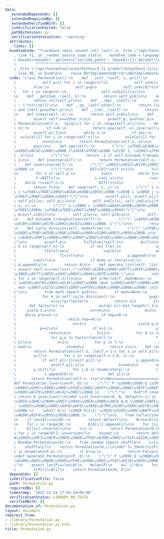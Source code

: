 ```yaml
---
data:
  _extendedDependsOn: []
  _extendedRequiredBy: []
  _extendedVerifiedWith: []
  _isVerificationFailed: false
  _pathExtension: py
  _verificationStatusIcon: ':warning:'
  attributes:
    links: []
  bundledCode: "Traceback (most recent call last):\n  File \"/opt/hostedtoolcache/Python/3.11.2/x64/lib/python3.11/site-packages/onlinejudge_verify/documentation/build.py\"\
    , line 71, in _render_source_code_stat\n    bundled_code = language.bundle(stat.path,\
    \ basedir=basedir, options={'include_paths': [basedir]}).decode()\n          \
    \         ^^^^^^^^^^^^^^^^^^^^^^^^^^^^^^^^^^^^^^^^^^^^^^^^^^^^^^^^^^^^^^^^^^^^^^^^^^^^^^^^^\n\
    \  File \"/opt/hostedtoolcache/Python/3.11.2/x64/lib/python3.11/site-packages/onlinejudge_verify/languages/python.py\"\
    , line 96, in bundle\n    raise NotImplementedError\nNotImplementedError\n"
  code: "class Permutation():\n    def __init__(self, n, p=[]):\n        if p==[]:\n\
    \            self.p=[i for i in range(n)]\n            self.ind=[i for i in range(n)]\n\
    \        else:\n            self.p=p\n            self.ind=[0]*n\n\n         \
    \   for i in range(n):\n                self.ind[p[i]]=i\n\n        self.n=n\n\
    \n    def __getitem__(self, k):\n        return self.p[k]\n\n    def __str__(self):\n\
    \        return str(self.p)\n\n    def __repr__(self):\n        return \"[Permutation]\
    \ : \"+str(self)\n\n    def __eq__(self,other):\n        return (self.n==other.n)\
    \ and (self.p==other.p)\n\n    def __iter__(self):\n        return iter(self.p)\n\
    \n    def index(self, x):\n        return self.ind[x]\n\n    def __mul__(self,other):\n\
    \        assert self.n==other.n\n\n        p=self.p; q=other.p\n        return\
    \ Permutation(self.n,  [p[q[i]] for i in range(self.n)])\n\n    def __pow__(self,\
    \ n):\n        if n<0:\n            return pow(self,-n).inverse()\n\n        a=list(range(self.n))\n\
    \        e=self.p[:]\n\n        while n:\n            if n&1:\n              \
    \  a=[a[e[i]] for i in range(self.n)]\n            e=[e[e[i]] for i in range(self.n)]\n\
    \            n>>=1\n\n        return Permutation(self.n, a)\n\n    def __truediv__(self,other):\n\
    \        pass\n\n    def sgn(self):\n        \"\"\" \u7F6E\u63DB\u306E\u7B26\u53F7\
    \u3092\u6C42\u3081\u308B (\u5076\u7F6E\u63DB \u2192 1, \u5947\u7F6E\u63DB \u2192\
    \ -1)\n\n        \"\"\"\n        return -1 if self.minimum_transposition()%2 else\
    \ 1\n\n    def inverse(self):\n        return Permutation(self.n, self.ind)\n\n\
    \    def inversion(self):\n        \"\"\" \u8EE2\u5012\u6570\u3092\u6C42\u3081\
    \u308B.\n        \"\"\"\n\n        BIT=[0]*(self.n+1)\n        Y=(self.n*(self.n-1))//2\n\
    \n        for a in self.p:\n            s=a\n            while 1<=s:\n       \
    \         Y-=BIT[s]\n                s-=s&(-s)\n\n            r=a+1\n        \
    \    while r<=self.n:\n                BIT[r]+=1\n                r+=r&(-r)\n\
    \        return Y\n\n    def swap(self, i, j):\n        \"\"\" i \u756A\u76EE\u3068\
    \ j \u756A\u76EE\u3092\u4EA4\u63DB\u3059\u308B \u203B i \u3068 j \u3092\u4EA4\u63DB\
    \u3067\u306F\u306A\u3044\"\"\"\n\n        u=self.p[i]; v=self.p[j]\n\n       \
    \ self.p[i]=v; self.p[j]=u\n        self.ind[v]=i; self.ind[u]=j\n\n    def transposition(self,\
    \ u, v):\n        \"\"\" u \u3068 v \u3092\u4EA4\u63DB\u3059\u308B \u203B u \u756A\
    \u76EE\u3068v \u756A\u76EE\u3067\u306F\u306A\u3044\"\"\"\n\n        a=self.ind[u];\
    \ b=self.ind[v]\n\n        self.p[a]=v; self.p[b]=u\n        self.ind[u]=b; self.ind[v]=a\n\
    \n    def minimum_transposition(self):\n        \"\"\" \u4E92\u63DB\u306E\u6700\
    \u5C0F\u56DE\u6570\u3092\u6C42\u3081\u308B. \"\"\"\n\n        return self.n-len(self.cycle_division())\n\
    \n    def cycle_division(self, mode=True):\n        \"\"\" \u7F6E\u63DB\u3092\u5DE1\
    \u56DE\u7F6E\u63DB\u306E\u7A4D\u306B\u5206\u89E3\u3059\u308B.\n\n        mode:\
    \ \u81EA\u5DF1\u30EB\u30FC\u30D7\u3092\u5165\u308C\u308B\u304B\u5426\u304B\"\"\
    \"\n\n        p=self.p\n        T=[False]*self.n\n        A=[]\n\n        for\
    \ k in range(self.n):\n            if not T[k]:\n                a=[k]\n\n   \
    \             T[k]=True\n                v=p[k]\n                while v!=k:\n\
    \                    T[v]=True\n                    a.append(v)\n            \
    \        v=p[v]\n\n                if mode or len(a)>=2:\n                   \
    \ A.append(a)\n        return A\n\n    def operate_list(self, list):\n       \
    \ assert self.n==len(list),\"\u7F6E\u63DB\u306E\u9577\u3055\u3068\u30EA\u30B9\u30C8\
    \u306E\u9577\u3055\u304C\u9055\u3044\u307E\u3059.\"\n\n        return [list[self.ind[i]]\
    \ for i in range(self.n)]\n\n\n    def order(self, mod=None):\n        \"\"\"\
    \ \u4F4D\u6570\u3092\u6C42\u3081\u308B (mod \u3092\u6307\u5B9A\u3059\u308B\u3068\
    , mod \u3067\u5272\u3063\u305F\u4F59\u308A\u306B\u306A\u308B).\n\n        \"\"\
    \"\n\n        from math import gcd\n\n        if mod==None:\n            x=1\n\
    \            for m in self.cycle_division():\n                g=gcd(x,len(m))\n\
    \                x=(x//g)*len(m)\n            return x\n        else:\n      \
    \      def factor(n):\n                e=(n&(-n)).bit_length()-1\n           \
    \     yield 2,e\n\n                n>>=e\n\n                p=3\n            \
    \    while p*p<=n:\n                    if n%p==0:\n                        e=0\n\
    \                        while n%p==0:\n                            n//=p\n  \
    \                          e+=1\n                        yield p,e\n         \
    \           p+=2\n\n                if n>1:\n                    yield n,1\n \
    \               return\n\n            T={}\n            for m in self.cycle_division():\n\
    \                for p,e in factor(len(m)):\n                    T[p]=max(T.get(p,0),\
    \ e)\n\n            x=1\n            for p in T:\n                x*=pow(p, T[p],\
    \ mod)\n                x%=mod\n            return x\n\n    def conjugate(self):\n\
    \        return Permutation(self.n, [self.n-1-x for x in self.p])\n\n    def next(self):\n\
    \        y=[]\n        for i in range(self.n-1,0,-1):\n            y.append(self.p[i])\n\
    \            if self.p[i-1]<self.p[i]:\n                y.append(self.p[i-1])\n\
    \                a=self.p[i-1]\n                break\n\n        x=self.p[:i-1]\n\
    \        y.sort()\n        for j,b in enumerate(y):\n            if a<b:\n   \
    \             x.append(b)\n                del y[j]\n                break\n \
    \       return Permutation(self.n, x+y)\n\n#=================================================\n\
    def Permutation_Inversion(P, Q):\n    \"\"\" P \u304B\u3089 Q \u3078\u96A3\u63A5\
    \u9805\u540C\u58EB\u306E\u5165\u308C\u66FF\u3048\u306E\u307F\u306E\u6700\u5C0F\
    \u56DE\u6570\u3092\u6C42\u3081\u308B.\n    \"\"\"\n    R=Q*(P.inverse())\n   \
    \ return R.inversion()\n\ndef List_Inversion(A, B, default=-1):\n    \"\"\"\u9577\
    \u3055\u304C\u7B49\u3057\u3044\u30EA\u30B9\u30C8 A,B \u306B\u5BFE\u3057\u3066\
    , \u4EE5\u4E0B\u306E\u64CD\u4F5C\u306E\u6700\u5C0F\u56DE\u6570\u3092\u6C42\u3081\
    \u308B.\n    \u5217 A[i] \u3068 A[i+1] \u3092\u5165\u308C\u66FF\u3048, B \u3068\
    \u4E00\u81F4\u3055\u305B\u308B.\n    \"\"\"\n\n    from collections import defaultdict\n\
    \n    if len(A)!=len(B):\n        return default\n\n    N=len(A)\n    D=defaultdict(list)\n\
    \n    for i in range(N):\n        D[A[i]].append(i)\n\n    for lis in D:\n   \
    \     D[lis].reverse()\n\n    try:\n        return Permutation(N,[D[B[i]].pop()\
    \ for i in range(N)]).inversion()\n    except:\n        return default\n\n#=================================================\n\
    #\u30E9\u30F3\u30C0\u30E0\u306B\u7F6E\u63DB\u3092\u751F\u6210\u3059\u308B.\ndef\
    \ Random_Permutation(N):\n    from random import shuffle\n    L=list(range(N))\n\
    \    shuffle(L)\n    return Permutation(N,L)\n\ndef Is_Identity(P):\n    for k,a\
    \ in enumerate(P.p):\n        if k!=a:\n            return False\n    return True\n\
    \ndef Generate_Permutation(P, Q):\n    \"\"\" P \u3092 Q \u306B\u3059\u308B\u5909\
    \u63DB\u3092\u8868\u3059\u7F6E\u63DB\u3092\u751F\u6210\u3059\u308B.\n\n    \"\"\
    \"\n    assert len(P)==len(Q)\n    N=len(P)\n    X=[-1]*N\n    for i in range(N):\n\
    \        X[P[i]]=Q[i]\n    return Permutation(N, X)\n"
  dependsOn: []
  isVerificationFile: false
  path: Permutation.py
  requiredBy: []
  timestamp: '2022-12-24 17:45:24+09:00'
  verificationStatus: LIBRARY_NO_TESTS
  verifiedWith: []
documentation_of: Permutation.py
layout: document
redirect_from:
- /library/Permutation.py
- /library/Permutation.py.html
title: Permutation.py
---
```


